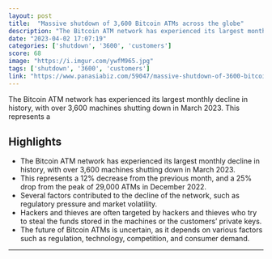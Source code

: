```yaml
---
layout: post
title:  "Massive shutdown of 3,600 Bitcoin ATMs across the globe"
description: "The Bitcoin ATM network has experienced its largest monthly decline in history, with over 3,600 machines shutting down in March 2023. This represents a"
date: "2023-04-02 17:07:19"
categories: ['shutdown', '3600', 'customers']
score: 68
image: "https://i.imgur.com/ywfM965.jpg"
tags: ['shutdown', '3600', 'customers']
link: "https://www.panasiabiz.com/59047/massive-shutdown-of-3600-bitcoin-atms-across-the-globe/"
---
```


The Bitcoin ATM network has experienced its largest monthly decline in history, with over 3,600 machines shutting down in March 2023. This represents a

## Highlights

- The Bitcoin ATM network has experienced its largest monthly decline in history, with over 3,600 machines shutting down in March 2023.
- This represents a 12% decrease from the previous month, and a 25% drop from the peak of 29,000 ATMs in December 2022.
- Several factors contributed to the decline of the network, such as regulatory pressure and market volatility.
- Hackers and thieves are often targeted by hackers and thieves who try to steal the funds stored in the machines or the customers’ private keys.
- The future of Bitcoin ATMs is uncertain, as it depends on various factors such as regulation, technology, competition, and consumer demand.

---

